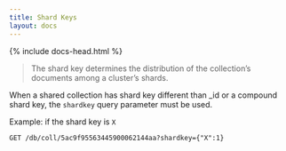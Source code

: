```yaml
---
title: Shard Keys
layout: docs
---
```


<div markdown="1" class="col-12 col-md-9 col-xl-8 py-md-3 bd-content pt-0">

{% include docs-head.html %}


> The shard key determines the distribution of the collection’s documents among a cluster’s shards.

When a shared collection has shard key different than _id or a compound shard key, the `shardkey` query parameter must be used.

Example: if the shard key is `X`

``` plain
GET /db/coll/5ac9f95563445900062144aa?shardkey={"X":1}
```

</div>

